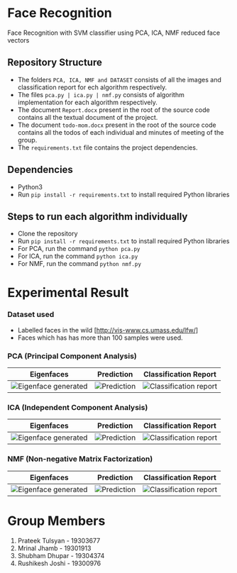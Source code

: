 # Face Recognition
Face Recognition with SVM classifier using PCA, ICA, NMF reduced face vectors

## Repository Structure
- The folders ```PCA, ICA, NMF and DATASET``` consists of all the images and classification report for ech algorithm respectively.
- The files ```pca.py | ica.py | nmf.py``` consists of algorithm implementation for each algorithm respectively.
- The document ```Report.docx``` present in the root of the source code contains all the textual document of the project.
- The document ```todo-mom.docx``` present in the root of the source code contains all the todos of each individual and minutes of meeting of the group.
- The ```requirements.txt``` file contains the project dependencies.

## Dependencies
- Python3
- Run ```pip install -r requirements.txt``` to install required Python libraries

## Steps to run each algorithm individually
- Clone the repository
- Run ```pip install -r requirements.txt``` to install required Python libraries
- For PCA, run the command ```python pca.py```
- For ICA, run the command ```python ica.py```
- For NMF, run the command ```python nmf.py```


# Experimental Result
### Dataset used
- Labelled faces in the wild [http://vis-www.cs.umass.edu/lfw/]
- Faces which has has more than 100 samples were used.

### PCA (Principal Component Analysis)
Eigenfaces | Prediction | Classification Report
--- | --- | ---
![Eigenface generated](https://raw.githubusercontent.com/tulsyanp/tcd-ai-group-project/master/PCA/figure_readme/faces.png) | ![Prediction](https://raw.githubusercontent.com/tulsyanp/tcd-ai-group-project/master/PCA/figure_readme/prediction.png) | ![Classification report](https://raw.githubusercontent.com/tulsyanp/tcd-ai-group-project/master/PCA/figure_readme/pca_result.png)


### ICA (Independent Component Analysis)
Eigenfaces | Prediction | Classification Report
--- | --- | ---
![Eigenface generated](https://raw.githubusercontent.com/tulsyanp/tcd-ai-group-project/master/ICA/figure_readme/faces.png) | ![Prediction](https://raw.githubusercontent.com/tulsyanp/tcd-ai-group-project/master/ICA/figure_readme/prediction.png) | ![Classification report](https://raw.githubusercontent.com/tulsyanp/tcd-ai-group-project/master/ICA/figure_readme/ica_result.png)


### NMF (Non-negative Matrix Factorization)
Eigenfaces | Prediction | Classification Report
--- | --- | ---
![Eigenface generated](https://raw.githubusercontent.com/tulsyanp/tcd-ai-group-project/master/NMF/figure_readme/faces.png) | ![Prediction](https://raw.githubusercontent.com/tulsyanp/tcd-ai-group-project/master/NMF/figure_readme/prediction.png) | ![Classification report](https://raw.githubusercontent.com/tulsyanp/tcd-ai-group-project/master/NMF/figure_readme/nmf_result.png)


# Group Members
1. Prateek Tulsyan - 19303677
2. Mrinal Jhamb - 19301913
3. Shubham Dhupar - 19304374
4. Rushikesh Joshi - 19300976